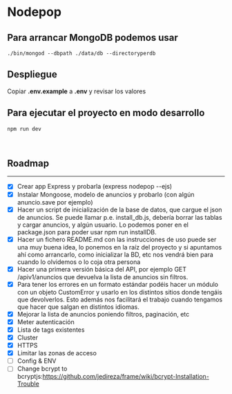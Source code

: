 # Nodepop

## Para arrancar MongoDB podemos usar

`./bin/mongod --dbpath ./data/db --directoryperdb`

## Despliegue

Copiar **.env.example** a **.env** y revisar los valores

## Para ejecutar el proyecto en modo desarrollo

```shell
npm run dev
```

&nbsp;

## Roadmap

---

* [x] Crear app Express y probarla (express nodepop --ejs)
* [x] Instalar Mongoose, modelo de anuncios y probarlo (con algún anuncio.save por
      ejemplo)
* [x] Hacer un script de inicialización de la base de datos, que cargue el json de anuncios.
      Se puede llamar p.e. install_db.js, debería borrar las tablas y cargar anuncios, y algún
      usuario. Lo podemos poner en el package.json para poder usar npm run installDB.
* [x] Hacer un fichero README.md con las instrucciones de uso puede ser una muy buena
      idea, lo ponemos en la raíz del proyecto y si apuntamos ahí como arrancarlo, como
      inicializar la BD, etc nos vendrá bien para cuando lo olvidemos o lo coja otra persona
* [x] Hacer una primera versión básica del API, por ejemplo GET /apiv1/anuncios que
      devuelva la lista de anuncios sin filtros.
* [x] Para tener los errores en un formato estándar podéis hacer un módulo con un objeto
      CustomError y usarlo en los distintos sitios donde tengáis que devolverlos. Esto además nos facilitará el trabajo cuando tengamos que hacer que salgan en distintos idiomas.
* [x] Mejorar la lista de anuncios poniendo filtros, paginación, etc
* [x] Meter autenticación
* [x] Lista de tags existentes
* [x] Cluster
* [x] HTTPS
* [x] Limitar las zonas de acceso
* [ ] Config & ENV
* [ ] Change bcrypt to bcryptjs:https://github.com/jedireza/frame/wiki/bcrypt-Installation-Trouble
